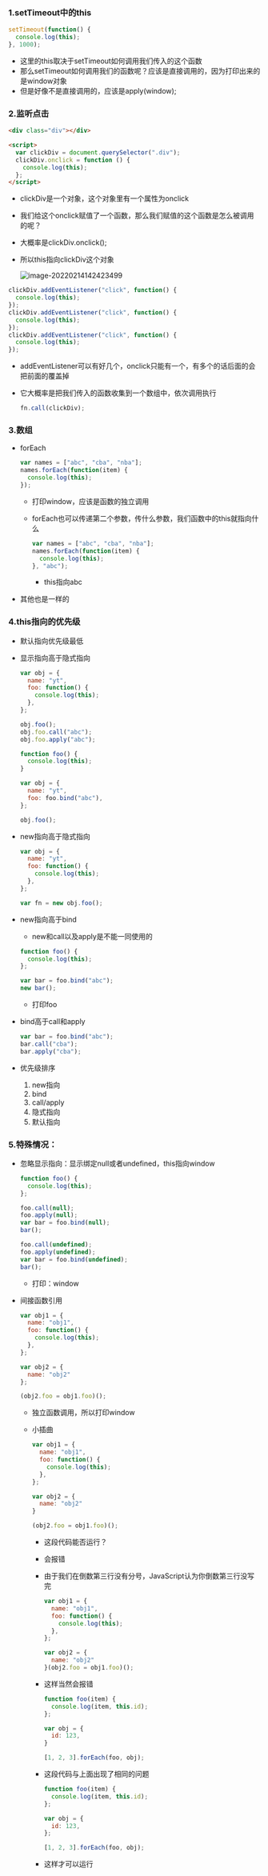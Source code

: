 ### 1.setTimeout中的this

```js
setTimeout(function() {
  console.log(this);
}, 1000);
```

- 这里的this取决于setTimeout如何调用我们传入的这个函数
- 那么setTimeout如何调用我们的函数呢？应该是直接调用的，因为打印出来的是window对象
- 但是好像不是直接调用的，应该是apply(window);

### 2.监听点击

```html
<div class="div"></div>

<script>
  var clickDiv = document.querySelector(".div");
  clickDiv.onclick = function () {
    console.log(this);
  };
</script>
```

- clickDiv是一个对象，这个对象里有一个属性为onclick

- 我们给这个onclick赋值了一个函数，那么我们赋值的这个函数是怎么被调用的呢？

- 大概率是clickDiv.onclick();

- 所以this指向clickDiv这个对象

  ![image-20220214142423499](https://s2.loli.net/2022/02/14/OYEJAVr9DLyFcCe.png)

```js
clickDiv.addEventListener("click", function() {
  console.log(this);
});
clickDiv.addEventListener("click", function() {
  console.log(this);
});
clickDiv.addEventListener("click", function() {
  console.log(this);
});
```

- addEventListener可以有好几个，onclick只能有一个，有多个的话后面的会把前面的覆盖掉

- 它大概率是把我们传入的函数收集到一个数组中，依次调用执行

  ```js
  fn.call(clickDiv);
  ```

### 3.数组

- forEach

  ```js
  var names = ["abc", "cba", "nba"];
  names.forEach(function(item) {
    console.log(this);
  });
  ```
  - 打印window，应该是函数的独立调用

  - forEach也可以传递第二个参数，传什么参数，我们函数中的this就指向什么

    ```js
    var names = ["abc", "cba", "nba"];
    names.forEach(function(item) {
      console.log(this);
    }, "abc");
    ```

    - this指向abc

- 其他也是一样的

### 4.this指向的优先级

- 默认指向优先级最低

- 显示指向高于隐式指向

  ```js
  var obj = {
    name: "yt",
    foo: function() {
      console.log(this);
    },
  };
  
  obj.foo();
  obj.foo.call("abc");
  obj.foo.apply("abc");
  ```

  ```js
  function foo() {
    console.log(this);
  }
  
  var obj = {
    name: "yt",
    foo: foo.bind("abc"),
  };
  
  obj.foo();
  ```

- new指向高于隐式指向

  ```js
  var obj = {
    name: "yt",
    foo: function() {
      console.log(this);
    },
  };
  
  var fn = new obj.foo();
  ```

- new指向高于bind

  - new和call以及apply是不能一同使用的

  ```js
  function foo() {
    console.log(this);
  };
  
  var bar = foo.bind("abc");
  new bar();
  ```

  - 打印foo

- bind高于call和apply

  ```js
  var bar = foo.bind("abc");
  bar.call("cba");
  bar.apply("cba");
  ```

- 优先级排序

  1. new指向
  2. bind
  3. call/apply
  4. 隐式指向
  5. 默认指向

### 5.特殊情况：

- 忽略显示指向：显示绑定null或者undefined，this指向window

  ```js
  function foo() {
    console.log(this);
  };
  
  foo.call(null);
  foo.apply(null);
  var bar = foo.bind(null);
  bar();
  
  foo.call(undefined);
  foo.apply(undefined);
  var bar = foo.bind(undefined);
  bar();
  ```

  - 打印：window

- 间接函数引用

  ```js
  var obj1 = {
    name: "obj1",
    foo: function() {
      console.log(this);
    },
  };
  
  var obj2 = {
    name: "obj2"
  };
  
  (obj2.foo = obj1.foo)();
  ```

  - 独立函数调用，所以打印window

  - 小插曲

    ```js
    var obj1 = {
      name: "obj1",
      foo: function() {
        console.log(this);
      },
    };
    
    var obj2 = {
      name: "obj2"
    }
    
    (obj2.foo = obj1.foo)();
    ```

    - 这段代码能否运行？

    - 会报错

    - 由于我们在倒数第三行没有分号，JavaScript认为你倒数第三行没写完

      ```js
      var obj1 = {
        name: "obj1",
        foo: function() {
          console.log(this);
        },
      };
      
      var obj2 = {
        name: "obj2"
      }(obj2.foo = obj1.foo)();
      ```

    - 这样当然会报错

      ```js
      function foo(item) {
        console.log(item, this.id);
      };
      
      var obj = {
        id: 123,
      }
      
      [1, 2, 3].forEach(foo, obj);
      ```

    - 这段代码与上面出现了相同的问题

      ```js
      function foo(item) {
        console.log(item, this.id);
      };
      
      var obj = {
        id: 123,
      };
      
      [1, 2, 3].forEach(foo, obj);
      ```

    - 这样才可以运行

